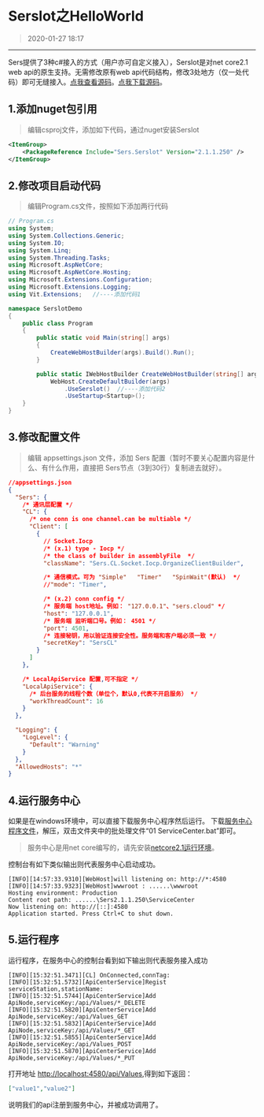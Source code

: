 # Serslot之HelloWorld
>2020-01-27 18:17

------------

Sers提供了3种c#接入的方式（用户亦可自定义接入），Serslot是对net core2.1 web api的原生支持。无需修改原有web api代码结构，修改3处地方（仅一处代码）即可无缝接入。[点我查看源码](https://github.com/serset/serset.github.io/tree/master/code/SerslotDemo2.1.1.250)。[点我下载源码](https://serset.github.io/file/demo/SerslotDemo2.1.1.250.zip)。

## 1.添加nuget包引用
>编辑csproj文件，添加如下代码，通过nuget安装Serslot

```xml
<ItemGroup>
	<PackageReference Include="Sers.Serslot" Version="2.1.1.250" />
</ItemGroup>
```

## 2.修改项目启动代码
>编辑Program.cs文件，按照如下添加两行代码

```csharp
// Program.cs
using System;
using System.Collections.Generic;
using System.IO;
using System.Linq;
using System.Threading.Tasks;
using Microsoft.AspNetCore;
using Microsoft.AspNetCore.Hosting;
using Microsoft.Extensions.Configuration;
using Microsoft.Extensions.Logging;
using Vit.Extensions;   //----添加代码1

namespace SerslotDemo
{
    public class Program
    {
        public static void Main(string[] args)
        {
            CreateWebHostBuilder(args).Build().Run();
        }

        public static IWebHostBuilder CreateWebHostBuilder(string[] args) =>
            WebHost.CreateDefaultBuilder(args)
                .UseSerslot()  //----添加代码2
                .UseStartup<Startup>();
    }
}

```

## 3.修改配置文件
>编辑 appsettings.json 文件，添加 Sers 配置（暂时不要关心配置内容是什么、有什么作用，直接把 Sers节点（3到30行）复制进去就好）。

```json
//appsettings.json
{
  "Sers": {
    /* 通讯层配置 */
    "CL": {      
      /* one conn is one channel.can be multiable */
      "Client": [
        {
          // Socket.Iocp
          /* (x.1) type - Iocp */
          /* the class of builder in assemblyFile  */
          "className": "Sers.CL.Socket.Iocp.OrganizeClientBuilder",

          /* 通信模式。可为 "Simple"   "Timer"   "SpinWait"(默认)  */
          //"mode": "Timer",

          /* (x.2) conn config */
          /* 服务端 host地址。例如： "127.0.0.1"、"sers.cloud" */
          "host": "127.0.0.1",
          /* 服务端 监听端口号。例如： 4501 */
          "port": 4501,
          /* 连接秘钥，用以验证连接安全性。服务端和客户端必须一致 */
          "secretKey": "SersCL"
        }
      ]
    },

    /* LocalApiService 配置,可不指定 */
    "LocalApiService": {
      /* 后台服务的线程个数（单位个，默认0,代表不开启服务） */
      "workThreadCount": 16
    }    
  },

  "Logging": {
    "LogLevel": {
      "Default": "Warning"
    }
  },
  "AllowedHosts": "*"
}

```


## 4.运行服务中心
如果是在windows环境中，可以直接下载服务中心程序然后运行。
下载[服务中心程序文件](https://serset.github.io/file/Sers/Sers2.1.1.250/SersPublish2.1.1.250.zip)，解压，双击文件夹中的批处理文件“01 ServiceCenter.bat”即可。
>服务中心是用net core编写的，请先安装[netcore2.1运行环境](https://serset.github.io/?md/解析Sers微服务/0.1windows安装netcore2.1运行环境.md)。

控制台有如下类似输出则代表服务中心启动成功。
```
[INFO][14:57:33.9310][WebHost]will listening on: http://*:4580
[INFO][14:57:33.9323][WebHost]wwwroot : ......\wwwroot
Hosting environment: Production
Content root path: ......\Sers2.1.1.250\ServiceCenter
Now listening on: http://[::]:4580
Application started. Press Ctrl+C to shut down.
```

 ## 5.运行程序
 运行程序，在服务中心的控制台看到如下输出则代表服务接入成功
 
 ```
[INFO][15:32:51.3471][CL] OnConnected,connTag:
[INFO][15:32:51.5732][ApiCenterService]Regist serviceStation,stationName:
[INFO][15:32:51.5744][ApiCenterService]Add ApiNode,serviceKey:/api/Values/*_DELETE
[INFO][15:32:51.5820][ApiCenterService]Add ApiNode,serviceKey:/api/Values_GET
[INFO][15:32:51.5832][ApiCenterService]Add ApiNode,serviceKey:/api/Values/*_GET
[INFO][15:32:51.5855][ApiCenterService]Add ApiNode,serviceKey:/api/Values_POST
[INFO][15:32:51.5870][ApiCenterService]Add ApiNode,serviceKey:/api/Values/*_PUT
```
 
 打开地址 <http://localhost:4580/api/Values>,得到如下返回：
 ```json
["value1","value2"]
```
 说明我们的api注册到服务中心，并被成功调用了。
 









 